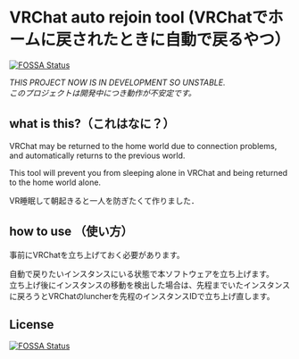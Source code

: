 # VRChat auto rejoin tool (VRChatでホームに戻されたときに自動で戻るやつ）
[![FOSSA Status](https://app.fossa.io/api/projects/git%2Bgithub.com%2Fbootjp%2Fvrc_auto_rejoin_tool.svg?type=shield)](https://app.fossa.io/projects/git%2Bgithub.com%2Fbootjp%2Fvrc_auto_rejoin_tool?ref=badge_shield)


*THIS PROJECT NOW IS IN DEVELOPMENT SO UNSTABLE.*  
*このプロジェクトは開発中につき動作が不安定です。*

## what is this?（これはなに？）

VRChat may be returned to the home world due to connection problems, and automatically returns to the previous world.

This tool will prevent you from sleeping alone in VRChat and being returned to the home world alone.

VR睡眠して朝起きると一人を防ぎたくて作りました．

## how to use （使い方）
事前にVRChatを立ち上げておく必要があります。  

自動で戻りたいインスタンスにいる状態で本ソフトウェアを立ち上げます。  
立ち上げ後にインスタンスの移動を検出した場合は、先程までいたインスタンスに戻ろうとVRChatのluncherを先程のインスタンスIDで立ち上げ直します。


## License
[![FOSSA Status](https://app.fossa.io/api/projects/git%2Bgithub.com%2Fbootjp%2Fvrc_auto_rejoin_tool.svg?type=large)](https://app.fossa.io/projects/git%2Bgithub.com%2Fbootjp%2Fvrc_auto_rejoin_tool?ref=badge_large)
